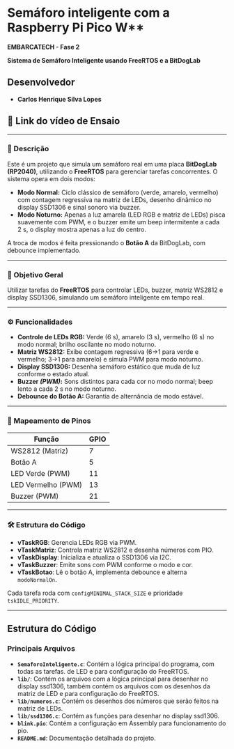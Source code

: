 # Semáforo inteligente com a Raspberry Pi Pico W**
**EMBARCATECH - Fase 2**

**Sistema de Semáforo Inteligente usando FreeRTOS e a BitDogLab**

## Desenvolvedor
- **Carlos Henrique Silva Lopes**

## 🔗 **Link do vídeo de Ensaio**


---

### 📄 Descrição

Este é um projeto que simula um semáforo real em uma placa **BitDogLab (RP2040)**, utilizando o **FreeRTOS** para gerenciar tarefas concorrentes. O sistema opera em dois modos:

* **Modo Normal:** Ciclo clássico de semáforo (verde, amarelo, vermelho) com contagem regressiva na matriz de LEDs, desenho dinâmico no display SSD1306 e sinal sonoro via buzzer.
* **Modo Noturno:** Apenas a luz amarela (LED RGB e matriz de LEDs) pisca suavemente com PWM, e o buzzer emite um beep intermitente a cada 2 s,
o display mostra apenas a luz do centro.

A troca de modos é feita pressionando o **Botão A** da BitDogLab, com debounce implementado.

---

### 🎯 Objetivo Geral

Utilizar tarefas do **FreeRTOS** para controlar LEDs, buzzer, matriz WS2812 e display SSD1306, simulando um semáforo inteligente em tempo real.

---

### ⚙️ Funcionalidades

* **Controle de LEDs RGB:** Verde (6 s), amarelo (3 s), vermelho (6 s) no modo normal; brilho oscilante no modo noturno.
* **Matriz WS2812:** Exibe contagem regressiva (6→1 para verde e vermelho; 3→1 para amarelo) e simula PWM para modo noturno.
* **Display SSD1306:** Desenha semáforo estático que muda de luz conforme o estado atual.
* **Buzzer *(PWM)*:** Sons distintos para cada cor no modo normal; beep lento a cada 2 s no modo noturno.
* **Debounce do Botão A:** Garantia de alternância de modo estável.

---

### 📌 Mapeamento de Pinos

| Função             | GPIO |
| ------------------ | ---- |
| WS2812 (Matriz)    | 7    |
| Botão A            | 5    |
| LED Verde (PWM)    | 11   |
| LED Vermelho (PWM) | 13   |
| Buzzer (PWM)       | 21   |

---

### 🛠️ Estrutura do Código

* **vTaskRGB**: Gerencia LEDs RGB via PWM.
* **vTaskMatriz**: Controla matriz WS2812 e desenha números com PIO.
* **vTaskDisplay**: Inicializa e atualiza o SSD1306 via I2C.
* **vTaskBuzzer**: Emite sons com PWM conforme o modo e cor.
* **vTaskBotao**: Lê o botão A, implementa debounce e alterna `modoNormalOn`.

Cada tarefa roda com `configMINIMAL_STACK_SIZE` e prioridade `tskIDLE_PRIORITY`.

---

## Estrutura do Código

### Principais Arquivos
- **`SemaforoInteligente.c`**: Contém a lógica principal do programa, com todas as tarefas.
    de LED e para configuração do FreeRTOS.
- **`lib/`**: Contém os arquivos com a lógica principal para desenhar no display ssd1306, também contém os arquivos com os desenhos da matriz
    de LED e para configuração do FreeRTOS.
- **`lib/numeros.c`**:  Contém os desenhos dos números que serão feitos na matriz de LEDs.
- **`lib/ssd1306.c`**: Contém as funções para desenhar no display ssd1306.
- **`blink.pio`**: Contém a configuração em Assembly para funcionamento do pio.
- **`README.md`**: Documentação detalhada do projeto.
